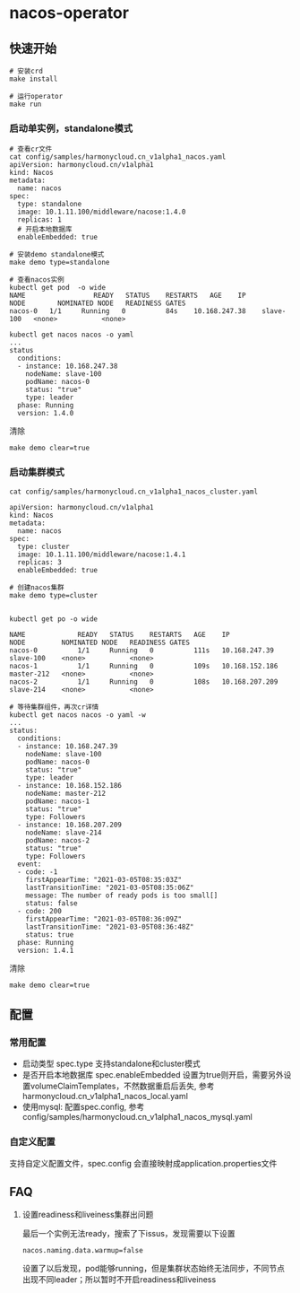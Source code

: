 # nacos-operator


## 快速开始
```
# 安装crd
make install

# 运行operator
make run
```
### 启动单实例，standalone模式
```
# 查看cr文件
cat config/samples/harmonycloud.cn_v1alpha1_nacos.yaml
apiVersion: harmonycloud.cn/v1alpha1
kind: Nacos
metadata:
  name: nacos
spec:
  type: standalone
  image: 10.1.11.100/middleware/nacose:1.4.0
  replicas: 1
  # 开启本地数据库
  enableEmbedded: true

# 安装demo standalone模式
make demo type=standalone

# 查看nacos实例
kubectl get pod  -o wide
NAME                 READY   STATUS    RESTARTS   AGE    IP               NODE        NOMINATED NODE   READINESS GATES
nacos-0   1/1     Running   0          84s    10.168.247.38    slave-100   <none>           <none>

kubectl get nacos nacos -o yaml
...
status
  conditions:
  - instance: 10.168.247.38
    nodeName: slave-100
    podName: nacos-0
    status: "true"
    type: leader
  phase: Running
  version: 1.4.0
```
清除
```
make demo clear=true
```
### 启动集群模式
```
cat config/samples/harmonycloud.cn_v1alpha1_nacos_cluster.yaml

apiVersion: harmonycloud.cn/v1alpha1
kind: Nacos
metadata:
  name: nacos
spec:
  type: cluster
  image: 10.1.11.100/middleware/nacose:1.4.1
  replicas: 3
  enableEmbedded: true
  
# 创建nacos集群
make demo type=cluster


kubectl get po -o wide

NAME             READY   STATUS    RESTARTS   AGE    IP               NODE         NOMINATED NODE   READINESS GATES
nacos-0          1/1     Running   0          111s   10.168.247.39    slave-100    <none>           <none>
nacos-1          1/1     Running   0          109s   10.168.152.186   master-212   <none>           <none>
nacos-2          1/1     Running   0          108s   10.168.207.209   slave-214    <none>           <none>

# 等待集群组件，再次cr详情
kubectl get nacos nacos -o yaml -w
...
status:
  conditions:
  - instance: 10.168.247.39
    nodeName: slave-100
    podName: nacos-0
    status: "true"
    type: leader
  - instance: 10.168.152.186
    nodeName: master-212
    podName: nacos-1
    status: "true"
    type: Followers
  - instance: 10.168.207.209
    nodeName: slave-214
    podName: nacos-2
    status: "true"
    type: Followers
  event:
  - code: -1
    firstAppearTime: "2021-03-05T08:35:03Z"
    lastTransitionTime: "2021-03-05T08:35:06Z"
    message: The number of ready pods is too small[]
    status: false
  - code: 200
    firstAppearTime: "2021-03-05T08:36:09Z"
    lastTransitionTime: "2021-03-05T08:36:48Z"
    status: true
  phase: Running
  version: 1.4.1
```

清除
```
make demo clear=true
```
## 配置
### 常用配置
- 启动类型 spec.type 支持standalone和cluster模式
- 是否开启本地数据库 spec.enableEmbedded 设置为true则开启，需要另外设置volumeClaimTemplates，不然数据重启后丢失, 参考harmonycloud.cn_v1alpha1_nacos_local.yaml
- 使用mysql: 配置spec.config, 参考config/samples/harmonycloud.cn_v1alpha1_nacos_mysql.yaml

### 自定义配置
支持自定义配置文件，spec.config 会直接映射成application.properties文件

## FAQ
1. 设置readiness和liveiness集群出问题

    最后一个实例无法ready，搜索了下issus，发现需要以下设置
    ```
    nacos.naming.data.warmup=false
    ```
    
    设置了以后发现，pod能够running，但是集群状态始终无法同步，不同节点出现不同leader；所以暂时不开启readiness和liveiness
